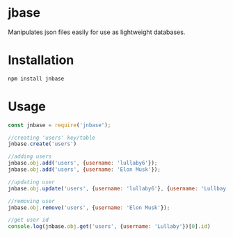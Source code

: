 # jbase

Manipulates json files easily for use as lightweight databases.

# Installation

```sh
npm install jnbase
```

# Usage

```js
const jnbase = require('jnbase');

//creating 'users' key/table
jnbase.create('users')

//adding users
jnbase.obj.add('users', {username: 'lullaby6'});
jnbase.obj.add('users', {username: 'Elon Musk'});

//updating user
jnbase.obj.update('users', {username: 'lullaby6'}, {username: 'Lullbay'});

//removing user
jnbase.obj.remove('users', {username: 'Elon Musk'});

//get user id
console.log(jnbase.obj.get('users', {username: 'Lullaby'})[0].id)
```